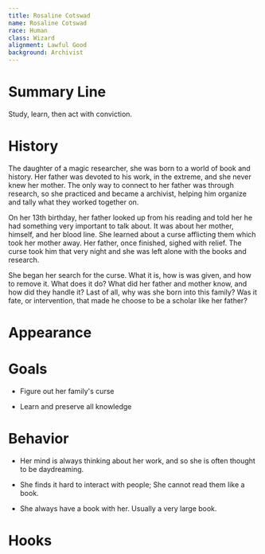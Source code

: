 ```yaml
---
title: Rosaline Cotswad
name: Rosaline Cotswad
race: Human
class: Wizard
alignment: Lawful Good
background: Archivist
---
```



# Summary Line

Study, learn, then act with conviction.

# History

The daughter of a magic researcher, she was born to a world of book and history. Her father was devoted to his work, in the extreme, and she never knew her mother. The only way to connect to her father was through research, so she practiced and became a archivist, helping him organize and tally what they worked together on.

On her 13th birthday, her father looked up from his reading and told her he had something very important to talk about. It was about her mother, himself, and her blood line. She learned about a curse afflicting them which took her mother away. Her father, once finished, sighed with relief. The curse took him that very night and she was left alone with the books and research.

She began her search for the curse. What it is, how is was given, and how to remove it. What does it do? What did her father and mother know, and how did they handle it? Last of all, why was she born into this family? Was it fate, or intervention, that made he choose to be a scholar like her father? 

# Appearance

# Goals

- Figure out her family's curse

- Learn and preserve all knowledge

# Behavior

- Her mind is always thinking about her work, and so she is often thought to be daydreaming.

- She finds it hard to interact with people; She cannot read them like a book.

- She always have a book with her. Usually a very large book.

# Hooks

